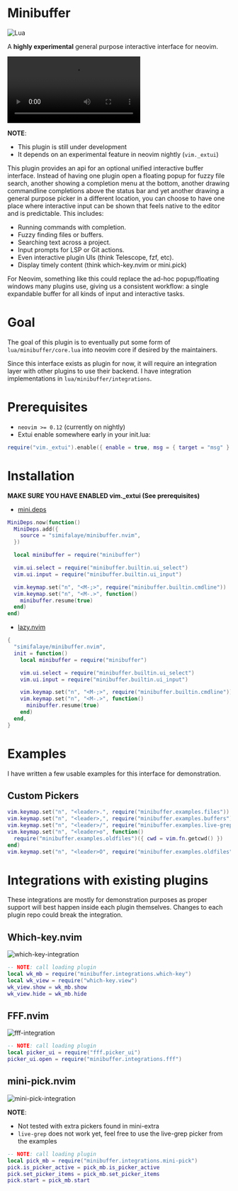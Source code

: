 # Minibuffer

![Lua](https://img.shields.io/badge/Made%20with%20Lua-blueviolet.svg?style=for-the-badge&logo=lua)

A **highly experimental** general purpose interactive interface for neovim.

![demo](https://github.com/simifalaye/minibuffer.nvim/blob/f99ad3f1d416e7531271be15b51fd00fea5d5663/demo.mp4)

**NOTE**:
- This plugin is still under development
- It depends on an experimental feature in neovim nightly (`vim._extui`)

This plugin provides an api for an optional unified interactive buffer
interface. Instead of having one plugin open a floating popup for fuzzy
file search, another showing a completion menu at the bottom, another
drawing commandline completions above the status bar and yet another
drawing a general purpose picker in a different location, you can choose
to have one place where interactive input can be shown that feels native
to the editor and is predictable. This includes:
- Running commands with completion.
- Fuzzy finding files or buffers.
- Searching text across a project.
- Input prompts for LSP or Git actions.
- Even interactive plugin UIs (think Telescope, fzf, etc).
- Display timely content (think which-key.nvim or mini.pick)

For Neovim, something like this could replace the ad-hoc popup/floating
windows many plugins use, giving us a consistent workflow: a single
expandable buffer for all kinds of input and interactive tasks.

# Goal

The goal of this plugin is to eventually put some form of
`lua/minibuffer/core.lua` into neovim core if desired by the
maintainers.

Since this interface exists as plugin for now, it will require an
integration layer with other plugins to use their backend. I have
integration implementations in `lua/minibuffer/integrations`.

# Prerequisites

- `neovim >= 0.12` (currently on nightly)
- Extui enable somewhere early in your init.lua:
```lua
require("vim._extui").enable({ enable = true, msg = { target = "msg" } })
```

# Installation

**MAKE SURE YOU HAVE ENABLED vim._extui (See prerequisites)**

- [mini.deps](https://github.com/nvim-mini/mini.deps)

```lua
MiniDeps.now(function()
  MiniDeps.add({
    source = "simifalaye/minibuffer.nvim",
  })

  local minibuffer = require("minibuffer")

  vim.ui.select = require("minibuffer.builtin.ui_select")
  vim.ui.input = require("minibuffer.builtin.ui_input")

  vim.keymap.set("n", "<M-;>", require("minibuffer.builtin.cmdline"))
  vim.keymap.set("n", "<M-.>", function()
    minibuffer.resume(true)
  end)
end)
```

- [lazy.nvim](https://github.com/folke/lazy.nvim)

```lua
{
  "simifalaye/minibuffer.nvim",
  init = function()
    local minibuffer = require("minibuffer")

    vim.ui.select = require("minibuffer.builtin.ui_select")
    vim.ui.input = require("minibuffer.builtin.ui_input")

    vim.keymap.set("n", "<M-;>", require("minibuffer.builtin.cmdline"))
    vim.keymap.set("n", "<M-.>", function()
      minibuffer.resume(true)
    end)
  end,
}
```

# Examples

I have written a few usable examples for this interface for
demonstration.

## Custom Pickers

```lua
vim.keymap.set("n", "<leader>.", require("minibuffer.examples.files"))
vim.keymap.set("n", "<leader>,", require("minibuffer.examples.buffers"))
vim.keymap.set("n", "<leader>/", require("minibuffer.examples.live-grep"))
vim.keymap.set("n", "<leader>o", function()
  require("minibuffer.examples.oldfiles")({ cwd = vim.fn.getcwd() })
end)
vim.keymap.set("n", "<leader>O", require("minibuffer.examples.oldfiles"))
```

# Integrations with existing plugins

These integrations are mostly for demonstration purposes as proper
support will best happen inside each plugin themselves. Changes to each
plugin repo could break the integration.

## Which-key.nvim

![which-key-integration](https://github.com/simifalaye/minibuffer.nvim/blob/f99ad3f1d416e7531271be15b51fd00fea5d5663/which-key-integration.png)

```lua
-- NOTE: call loading plugin
local wk_mb = require("minibuffer.integrations.which-key")
local wk_view = require("which-key.view")
wk_view.show = wk_mb.show
wk_view.hide = wk_mb.hide
```

## FFF.nvim

![fff-integration](https://github.com/simifalaye/minibuffer.nvim/blob/f99ad3f1d416e7531271be15b51fd00fea5d5663/fff-integration.png)

```lua
-- NOTE: call loading plugin
local picker_ui = require("fff.picker_ui")
picker_ui.open = require("minibuffer.integrations.fff")
```

## mini-pick.nvim

![mini-pick-integration](https://github.com/simifalaye/minibuffer.nvim/blob/f99ad3f1d416e7531271be15b51fd00fea5d5663/mini-pick-integration.png)

**NOTE**:
- Not tested with extra pickers found in mini-extra
- `live-grep` does not work yet, feel free to use the live-grep picker
from the examples

```lua
-- NOTE: call loading plugin
local pick_mb = require("minibuffer.integrations.mini-pick")
pick.is_picker_active = pick_mb.is_picker_active
pick.set_picker_items = pick_mb.set_picker_items
pick.start = pick_mb.start
```
